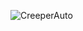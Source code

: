 ![CreeperAuto](https://socialify.git.ci/creeperauto/creeperauto/image?description=1&forks=1&issues=1&language=1&name=1&owner=1&pulls=1&stargazers=1&theme=Light)